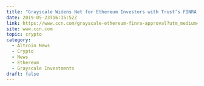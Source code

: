 ```yaml
---
title: "Grayscale Widens Net for Ethereum Investors with Trust’s FINRA Approval"
date: 2019-05-23T16:35:52Z
link: https://www.ccn.com/grayscale-ethereum-finra-approval?utm_medium=RSS&utm_source=hune
site: www.ccn.com
topic: crypto
category:
  - Altcoin News
  - Crypto
  - News
  - Ethereum
  - Grayscale Investments
draft: false
---
```


